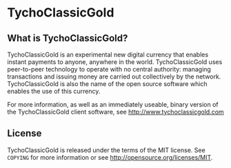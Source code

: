 TychoClassicGold
================================

What is TychoClassicGold?
----------------

TychoClassicGold is an experimental new digital currency that enables instant payments to
anyone, anywhere in the world. TychoClassicGold uses peer-to-peer technology to operate
with no central authority: managing transactions and issuing money are carried
out collectively by the network. TychoClassicGold is also the name of the open source
software which enables the use of this currency.

For more information, as well as an immediately useable, binary version of
the TychoClassicGold client software, see http://www.tychoclassicgold.com

License
-------

TychoClassicGold is released under the terms of the MIT license. See `COPYING` for more
information or see http://opensource.org/licenses/MIT.

